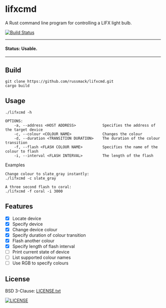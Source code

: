 # lifxcmd

A Rust command line program for controlling a LIFX light bulb.

[![Build Status](https://travis-ci.org/russmack/lifxcmd.svg?branch=master)](https://travis-ci.org/russmack/lifxcmd)

---
#### Status: Usable.
----

## Build
```
git clone https://github.com/russmack/lifxcmd.git
cargo build
```

## Usage
```
./lifxcmd -h

OPTIONS:
    -a, --address <HOST ADDRESS>            Specifies the address of the target device
    -c, --colour <COLOUR NAME>              Changes the colour
    -d, --duration <TRANSITION DURATION>    The duration of the colour transition
    -f, --flash <FLASH COLOUR NAME>         Specifies the name of the colour to flash
    -i, --interval <FLASH INTERVAL>         The length of the flash
```
Examples
```
Change colour to slate_gray instantly:
./lifxcmd -c slate_gray

A three second flash to coral:
./lifxcmd -f coral -i 3000
```

## Features

- [X] Locate device
- [X] Specify device
- [X] Change device colour
- [X] Specify duration of colour transition
- [X] Flash another colour
- [X] Specify length of flash interval
- [ ] Print current state of device
- [ ] List supported colour names
- [ ] Use RGB to specify colours

## License
BSD 3-Clause: [LICENSE.txt](LICENSE.txt)

[<img alt="LICENSE" src="http://img.shields.io/pypi/l/Django.svg?style=flat-square"/>](LICENSE.txt)

